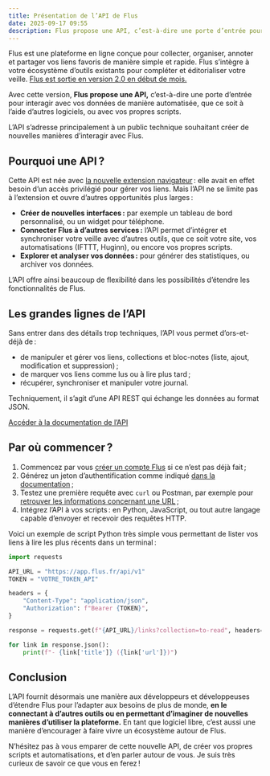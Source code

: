 ```yaml
---
title: Présentation de l’API de Flus
date: 2025-09-17 09:55
description: Flus propose une API, c’est-à-dire une porte d’entrée pour interagir avec vos données de manière automatisée, que ce soit avec d’autres logiciels, ou avec vos propres scripts.
---
```


Flus est une plateforme en ligne conçue pour collecter, organiser, annoter et partager vos liens favoris de manière simple et rapide.
Flus s’intègre à votre écosystème d’outils existants pour compléter et éditorialiser votre veille.
[Flus est sortie en version 2.0 en début de mois.](flus-deux-point-zero.html)

Avec cette version, **Flus propose une <abbr>API</abbr>,** c’est-à-dire une porte d’entrée pour interagir avec vos données de manière automatisée, que ce soit à l’aide d’autres logiciels, ou avec vos propres scripts.

L’<abbr>API</abbr> s’adresse principalement à un public technique souhaitant créer de nouvelles manières d’interagir avec Flus.

## Pourquoi une <abbr>API</abbr> ?

Cette <abbr>API</abbr> est née avec [la nouvelle extension navigateur](comment-utiliser-l-extension-navigateur.html) : elle avait en effet besoin d’un accès privilégié pour gérer vos liens.
Mais l’<abbr>API</abbr> ne se limite pas à l’extension et ouvre d’autres opportunités plus larges :

- **Créer de nouvelles interfaces :** par exemple un tableau de bord personnalisé, ou un widget pour téléphone.
- **Connecter Flus à d’autres services :** l’<abbr>API</abbr> permet d’intégrer et synchroniser votre veille avec d’autres outils, que ce soit votre site, vos automatisations (IFTTT, Huginn), ou encore vos propres scripts.
- **Explorer et analyser vos données :** pour générer des statistiques, ou archiver vos données.

L’<abbr>API</abbr> offre ainsi beaucoup de flexibilité dans les possibilités d’étendre les fonctionnalités de Flus.

## Les grandes lignes de l’<abbr>API</abbr>

Sans entrer dans des détails trop techniques, l’<abbr>API</abbr> vous permet d’ors-et-déjà de :

- de manipuler et gérer vos liens, collections et bloc-notes (liste, ajout, modification et suppression) ;
- de marquer vos liens comme lus ou à lire plus tard ;
- récupérer, synchroniser et manipuler votre journal.

Techniquement, il s’agit d’une <abbr>API</abbr> <abbr>REST</abbr> qui échange les données au format JSON.

<p class="text--center">
    <a class="button button--primary" href="https://github.com/flusio/Flus/blob/main/docs/api/README.md">
        Accéder à la documentation de l’<abbr>API</abbr>
    </a>
</p>

## Par où commencer ?

1. Commencez par vous [créer un compte Flus](https://app.flus.fr/registration) si ce n’est pas déjà fait ;
2. Générez un jeton d’authentification comme indiqué [dans la documentation](https://github.com/flusio/Flus/blob/main/docs/api/authentication.md) ;
3. Testez une première requête avec `curl` ou Postman, par exemple pour [retrouver les informations concernant une URL](https://github.com/flusio/Flus/blob/main/docs/api/links.md#search-link-information) ;
4. Intégrez l’<abbr>API</abbr> à vos scripts : en Python, JavaScript, ou tout autre langage capable d’envoyer et recevoir des requêtes <abbr>HTTP</abbr>.

Voici un exemple de script Python très simple vous permettant de lister vos liens à lire les plus récents dans un terminal :

```python
import requests

API_URL = "https://app.flus.fr/api/v1"
TOKEN = "VOTRE_TOKEN_API"

headers = {
    "Content-Type": "application/json",
    "Authorization": f"Bearer {TOKEN}",
}

response = requests.get(f"{API_URL}/links?collection=to-read", headers=headers)

for link in response.json():
    print(f"- {link['title']} ({link['url']})")
```

## Conclusion

L’<abbr>API</abbr> fournit désormais une manière aux développeurs et développeuses d’étendre Flus pour l’adapter aux besoins de plus de monde, **en le connectant à d’autres outils ou en permettant d’imaginer de nouvelles manières d’utiliser la plateforme.**
En tant que logiciel libre, c’est aussi une manière d’encourager à faire vivre un écosystème autour de Flus.

N’hésitez pas à vous emparer de cette nouvelle <abbr>API</abbr>, de créer vos propres scripts et automatisations, et d’en parler autour de vous.
Je suis très curieux de savoir ce que vous en ferez !
